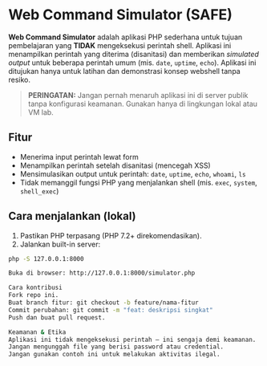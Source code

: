 # Web Command Simulator (SAFE)

**Web Command Simulator** adalah aplikasi PHP sederhana untuk tujuan pembelajaran yang **TIDAK** mengeksekusi perintah shell. Aplikasi ini menampilkan perintah yang diterima (disanitasi) dan memberikan *simulated output* untuk beberapa perintah umum (mis. `date`, `uptime`, `echo`). Aplikasi ini ditujukan hanya untuk latihan dan demonstrasi konsep webshell tanpa resiko.

> **PERINGATAN:** Jangan pernah menaruh aplikasi ini di server publik tanpa konfigurasi keamanan. Gunakan hanya di lingkungan lokal atau VM lab.

## Fitur
- Menerima input perintah lewat form
- Menampilkan perintah setelah disanitasi (mencegah XSS)
- Mensimulasikan output untuk perintah: `date`, `uptime`, `echo`, `whoami`, `ls`
- Tidak memanggil fungsi PHP yang menjalankan shell (mis. `exec`, `system`, `shell_exec`)

## Cara menjalankan (lokal)
1. Pastikan PHP terpasang (PHP 7.2+ direkomendasikan).
2. Jalankan built-in server:
```bash
php -S 127.0.0.1:8000

Buka di browser: http://127.0.0.1:8000/simulator.php

Cara kontribusi
Fork repo ini.
Buat branch fitur: git checkout -b feature/nama-fitur
Commit perubahan: git commit -m "feat: deskripsi singkat"
Push dan buat pull request.

Keamanan & Etika
Aplikasi ini tidak mengeksekusi perintah — ini sengaja demi keamanan.
Jangan mengunggah file yang berisi password atau credential.
Jangan gunakan contoh ini untuk melakukan aktivitas ilegal.
